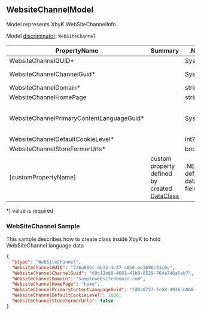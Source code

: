 <!-- generated file with tool "Kentico.Xperience.UMT.DocUtils" - edited through template "UmtModel.cshtml" -->
## WebsiteChannelModel
Model represents XbyK WebSiteChannelInfo

Model [discriminator](../UmtModel.md#discriminator): `WebSiteChannel`

|PropertyName|Summary|.NET Type|Notes|
|---|---|---|---|
|WebsiteChannelGUID\*||System.Guid?|[UniqueId](../UmtModel.md#UniqueId)|
|WebsiteChannelChannelGuid\*||System.Guid?|Reference to [ChannelInfo](../References.md#ChannelInfo) on property WebsiteChannelChannelID **required**|
|WebsiteChannelDomain\*||string?||
|WebsiteChannelHomePage||string?||
|WebsiteChannelPrimaryContentLanguageGuid\*||System.Guid?|Reference to [ContentLanguageInfo](../References.md#ContentLanguageInfo) on property WebsiteChannelPrimaryContentLanguageID **required**|
|WebsiteChannelDefaultCookieLevel\*||int?||
|WebsiteChannelStoreFormerUrls\*||bool?||
|[customPropertyName]|custom property defined by created [DataClass](./DataClassModel.md)|.NET type defined by data class field||

<p>*) value is required</p>


### WebSiteChannel Sample
This sample describes how to create class inside XbyK to hold WebSiteChannel language data
```json
{
  "$type": "WebSiteChannel",
  "WebsiteChannelGUID": "736a802c-eb32-4c47-a0b6-ee3696c41c0c",
  "WebsiteChannelChannelGuid": "69c12b80-4681-41b8-8529-764a746a5ab7",
  "WebsiteChannelDomain": "samplewebsitedomain.com",
  "WebsiteChannelHomePage": "home",
  "WebsiteChannelPrimaryContentLanguageGuid": "fd0a0727-fc68-4936-b868-119df0f0ad7a",
  "WebsiteChannelDefaultCookieLevel": 1000,
  "WebsiteChannelStoreFormerUrls": false
}
```
